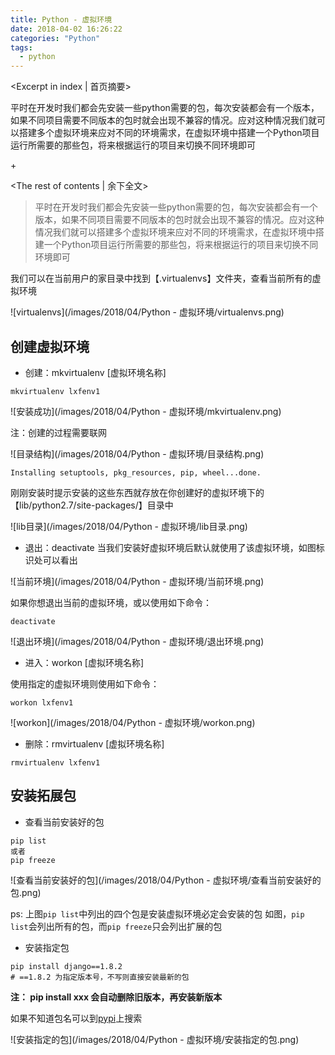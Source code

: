 ```yaml
---
title: Python - 虚拟环境
date: 2018-04-02 16:26:22
categories: "Python"
tags:
  - python
---
```



<Excerpt in index | 首页摘要> 

平时在开发时我们都会先安装一些python需要的包，每次安装都会有一个版本，如果不同项目需要不同版本的包时就会出现不兼容的情况。应对这种情况我们就可以搭建多个虚拟环境来应对不同的环境需求，在虚拟环境中搭建一个Python项目运行所需要的那些包，将来根据运行的项目来切换不同环境即可

+<!-- more -->

<The rest of contents | 余下全文>


> 平时在开发时我们都会先安装一些python需要的包，每次安装都会有一个版本，如果不同项目需要不同版本的包时就会出现不兼容的情况。应对这种情况我们就可以搭建多个虚拟环境来应对不同的环境需求，在虚拟环境中搭建一个Python项目运行所需要的那些包，将来根据运行的项目来切换不同环境即可

我们可以在当前用户的家目录中找到【.virtualenvs】文件夹，查看当前所有的虚拟环境

![virtualenvs](/images/2018/04/Python - 虚拟环境/virtualenvs.png)


## 创建虚拟环境
- 创建：mkvirtualenv [虚拟环境名称]

```shell
mkvirtualenv lxfenv1
```

![安装成功](/images/2018/04/Python - 虚拟环境/mkvirtualenv.png)

注：创建的过程需要联网

![目录结构](/images/2018/04/Python - 虚拟环境/目录结构.png)

```
Installing setuptools, pkg_resources, pip, wheel...done.
```
刚刚安装时提示安装的这些东西就存放在你创建好的虚拟环境下的【lib/python2.7/site-packages/】目录中

![lib目录](/images/2018/04/Python - 虚拟环境/lib目录.png)

- 退出：deactivate
当我们安装好虚拟环境后默认就使用了该虚拟环境，如图标识处可以看出

![当前环境](/images/2018/04/Python - 虚拟环境/当前环境.png)

如果你想退出当前的虚拟环境，或以使用如下命令：

```shell
deactivate
```

![退出环境](/images/2018/04/Python - 虚拟环境/退出环境.png)


- 进入：workon [虚拟环境名称]

使用指定的虚拟环境则使用如下命令：

```
workon lxfenv1
```

![workon](/images/2018/04/Python - 虚拟环境/workon.png)


- 删除：rmvirtualenv [虚拟环境名称]

```shell
rmvirtualenv lxfenv1
```

## 安装拓展包
- 查看当前安装好的包

```
pip list
或者
pip freeze
```

![查看当前安装好的包](/images/2018/04/Python - 虚拟环境/查看当前安装好的包.png)

ps: 上图`pip list`中列出的四个包是安装虚拟环境必定会安装的包
如图，`pip list`会列出所有的包，而`pip freeze`只会列出扩展的包

- 安装指定包
```
pip install django==1.8.2
# ==1.8.2 为指定版本号，不写则直接安装最新的包
```
**注： pip install xxx 会自动删除旧版本，再安装新版本**

如果不知道包名可以到[pypi](https://pypi.python.org)上搜索

![安装指定的包](/images/2018/04/Python - 虚拟环境/安装指定的包.png)
